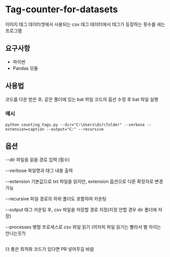 # Tag-counter-for-datasets
이미지 태그 데이터셋에서 사용되는 csv 태그 테이터에서 태그가 등장하는 횟수를 세는 프로그램

## 요구사항
- 파이썬
- Pandas 모듈

## 사용법
코드를 다운 받은 후, 같은 폴더에 있는 bat 파일 코드의 옵션 수정 후 bat 파일 실행
### 예시
```
python counting_tags.py --dir="C:\Users\dir\folder" --verbose --extension=caption --output="C:" --recursive
```
## 옵션
--dir 파일을 읽을 경로 입력 (필수)

--verbose 파일명과 태그 내용 출력

--extension 기본값으로 txt 파일을 읽지만, extension 옵션으로 다른 확장자로 변경 가능

--recursive 파일 경로의 하위 폴더도 포함하여 카운팅

--output 태그 카운팅 후, csv 파일을 저장할 경로 지정(지정 안할 경우 dir 폴더에 저장)

--processes 병렬 프로세스로 csv 파일 읽기 (어차피 파일 읽기는 빨라서 별 차이는 안나는듯?)

## 
더 좋은 최적화 코드가 있다면 PR 넣어주길 바람
